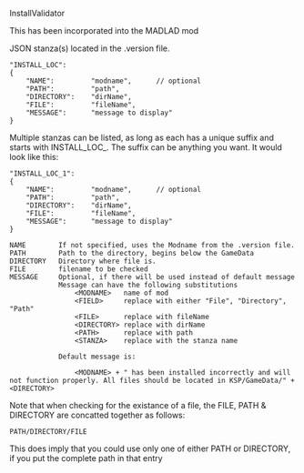 InstallValidator

This has been incorporated into the MADLAD mod

JSON stanza(s) located in the .version file.

	"INSTALL_LOC":
	{
		"NAME":			"modname",		// optional
		"PATH":         "path",
		"DIRECTORY":    "dirName",
		"FILE":         "fileName",		
		"MESSAGE":      "message to display"
	}

Multiple stanzas can be listed, as long as each has a unique suffix and starts with INSTALL_LOC_.  The 
suffix can be anything you want. It would look like this:

	"INSTALL_LOC_1":
	{
		"NAME":			"modname",		// optional
		"PATH":         "path",
		"DIRECTORY":    "dirName",
		"FILE":         "fileName",
		"MESSAGE":      "message to display"
	}

	NAME		If not specified, uses the Modname from the .version file. 
	PATH		Path to the directory, begins below the GameData
	DIRECTORY	Directory where file is.
	FILE		filename to be checked
	MESSAGE		Optional, if there will be used instead of default message
				Message can have the following substitutions
					<MODNAME>	name of mod
					<FIELD>		replace with either "File", "Directory", "Path"
					<FILE>		replace with fileName
					<DIRECTORY>	replace with dirName
					<PATH>	    replace with path
					<STANZA>	replace with the stanza name

				Default message is:
					
					<MODNAME> + " has been installed incorrectly and will not function properly. All files should be located in KSP/GameData/" + <DIRECTORY>
					
                  
Note that when checking for the existance of a file, the FILE, PATH & DIRECTORY are concatted together as follows:

	PATH/DIRECTORY/FILE

This does imply that you could use only one of either PATH or DIRECTORY, if you put the complete path in that entry
